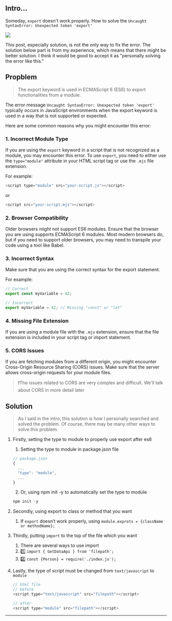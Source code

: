 ## Intro...
Someday, `export` doesn't work properly. How to solve the `Uncaught SyntaxError: Unexpected token 'export'`

![](https://github.com/jinscodes/Blog_nextJS/assets/87598134/57cd9e7e-c5bd-4ccc-81ae-5eed2e9364ec)

This post, especially solution, is not the only way to fix the error. The solution below part is from my experience, which means that there might be better solution. I think it would be good to accept it as "personally solving the error like this."

## Propblem
> The export keyword is used in ECMAScript 6 (ES6) to export functionalities from a module.

The error message `Uncaught SyntaxError: Unexpected token 'export'` typically occurs in JavaScript environments when the export keyword is used in a way that is not supported or expected. 

Here are some common reasons why you might encounter this error:

### 1. Incorrect Module Type
If you are using the `export` keyword in a script that is not recognized as a module, you may encounter this error. To use `export`, you need to either use the `type="module"` attribute in your HTML script tag or use the `.mjs` file extension.

For example:

```javascript
<script type="module" src="your-script.js"></script>
```

or

```javascript
<script src="your-script.mjs"></script>
```

### 2. Browser Compatibility
Older browsers might not support ES6 modules. Ensure that the browser you are using supports ECMAScript 6 modules. Most modern browsers do, but if you need to support older browsers, you may need to transpile your code using a tool like Babel.

### 3. Incorrect Syntax
Make sure that you are using the correct syntax for the export statement.

For example:

```javascript
// Correct
export const myVariable = 42;

// Incorrect
export myVariable = 42; // Missing "const" or "let"
```

### 4. Missing File Extension
If you are using a module file with the `.mjs` extension, ensure that the file extension is included in your script tag or import statement.

### 5. CORS Issues
If you are fetching modules from a different origin, you might encounter Cross-Origin Resource Sharing (CORS) issues. Make sure that the server allows cross-origin requests for your module files.

>❗️The issues related to CORS are very complex and difficult. We'll talk about CORS in more detail later

## Solution
> As I said in the intro, this solution is how I personally searched and solved the problem. Of course, there may be many other ways to solve this problem.

1. Firstly, setting the type to module to properly use export after es6
	1. Setting the type to module in package.json file

	```javascript
	// package.json
	{
	  ...
	  "type": "module",
	  ...
	}
	```

	2. Or, using npm init -y to automatically set the type to module

	```javascript
	npm init -y
	```

2. Secondly, using export to class or method that you want
	1. If `export` doesn’t work properly, using `module.exprots = {className or methodName};`

3. Thirdly, putting `import` to the top of the file which you want
	1. There are several ways to use import
	2. 1️⃣ `import { GetDataApi } from 'filepath';`
	3. 2️⃣ `const {Person} = require('./index.js');`

4. Lastly, the type of script must be changed from `text/javascript` to `module`
	```javascript
	// html file
	// before
	<script type="text/javascript" src="filepath"></script>

	// after
	<script type="module" src="filepath"></script>
	```

---